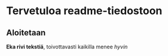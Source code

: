 # Tervetuloa readme-tiedostoon

## Aloitetaan
**Eka rivi tekstiä**, toivottavasti kaikilla menee _hyvin_
